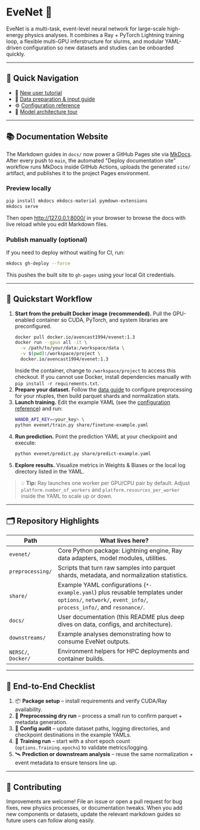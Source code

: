 # EveNet 🌌

EveNet is a multi-task, event-level neural network for large-scale high-energy physics analyses. It combines a Ray + PyTorch Lightning training loop, a flexible multi-GPU inferstructure for slurms, and modular YAML-driven configuration so new datasets and studies can be onboarded quickly.

---

## 🧭 Quick Navigation
- 📘 [New user tutorial](docs/getting_started.md)
- 🧪 [Data preparation & input guide](docs/data_preparation.md)
- ⚙️ [Configuration reference](docs/configuration.md)
- 🧠 [Model architecture tour](docs/model_architecture.md)

---

## 📚 Documentation Website

The Markdown guides in `docs/` now power a GitHub Pages site via [MkDocs](https://www.mkdocs.org/). After every push to `main`,
the automated "Deploy documentation site" workflow runs MkDocs inside GitHub Actions, uploads the generated `site/` artifact, and
publishes it to the project Pages environment.

### Preview locally

```bash
pip install mkdocs mkdocs-material pymdown-extensions
mkdocs serve
```

Then open http://127.0.0.1:8000/ in your browser to browse the docs with live reload while you edit Markdown files.

### Publish manually (optional)

If you need to deploy without waiting for CI, run:

```bash
mkdocs gh-deploy --force
```

This pushes the built site to `gh-pages` using your local Git credentials.

---

## 🚀 Quickstart Workflow

1. **Start from the prebuilt Docker image (recommended).** Pull the GPU-enabled container so CUDA, PyTorch, and system libraries are preconfigured.
   ```bash
   docker pull docker.io/avencast1994/evenet:1.3
   docker run --gpus all -it \
     -v /path/to/your/data:/workspace/data \
     -v $(pwd):/workspace/project \
     docker.io/avencast1994/evenet:1.3
   ```
   Inside the container, change to `/workspace/project` to access this checkout. If you cannot use Docker, install dependencies manually with `pip install -r requirements.txt`.
2. **Prepare your dataset.** Follow the [data guide](docs/data_preparation.md#run-the-preprocessing-cli) to configure preprocessing for your ntuples, then build parquet shards and normalization stats.
3. **Launch training.** Edit the example YAML (see the [configuration reference](docs/configuration.md)) and run:
   ```bash
   WANDB_API_KEY=<your_key> \
   python evenet/train.py share/finetune-example.yaml
   ```
4. **Run prediction.** Point the prediction YAML at your checkpoint and execute:
   ```bash
   python evenet/predict.py share/predict-example.yaml
   ```
5. **Explore results.** Visualize metrics in Weights & Biases or the local log directory listed in the YAML.

> 💡 **Tip:** Ray launches one worker per GPU/CPU pair by default. Adjust `platform.number_of_workers` and `platform.resources_per_worker` inside the YAML to scale up or down.

---

## 🗂️ Repository Highlights

| Path | What lives here? |
| --- | --- |
| `evenet/` | Core Python package: Lightning engine, Ray data adapters, model modules, utilities. |
| `preprocessing/` | Scripts that turn raw samples into parquet shards, metadata, and normalization statistics. |
| `share/` | Example YAML configurations (`*-example.yaml`) plus reusable templates under `options/`, `network/`, `event_info/`, `process_info/`, and `resonance/`. |
| `docs/` | User documentation (this README plus deep dives on data, configs, and architecture). |
| `downstreams/` | Example analyses demonstrating how to consume EveNet outputs. |
| `NERSC/`, `Docker/` | Environment helpers for HPC deployments and container builds. |

---

## 🏁 End-to-End Checklist

1. 📦 **Package setup** – install requirements and verify CUDA/Ray availability.
2. 🧪 **Preprocessing dry run** – process a small run to confirm parquet + metadata generation.
3. 🧾 **Config audit** – update dataset paths, logging directories, and checkpoint destinations in the example YAMLs.
4. 🧉 **Training run** – start with a short epoch count (`options.Training.epochs`) to validate metrics/logging.
5. 🛰️ **Prediction or downstream analysis** – reuse the same normalization + event metadata to ensure tensors line up.

---

## 🤝 Contributing

Improvements are welcome! File an issue or open a pull request for bug fixes, new physics processes, or documentation tweaks. When you add new components or datasets, update the relevant markdown guides so future users can follow along easily.

